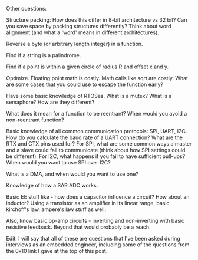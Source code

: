 Other questions:

Structure packing: How does this differ in 8-bit architecture vs 32 bit? Can you save space by packing structures differently? Think about word alignment (and what a 'word' means in different architectures).

Reverse a byte (or arbitrary length integer) in a function.

Find if a string is a palindrome.

Find if a point is within a given circle of radius R and offset x and y.

Optimize. Floating point math is costly. Math calls like sqrt are costly. What are some cases that you could use to escape the function early?

Have some basic knowledge of RTOSes. What is a mutex? What is a semaphore? How are they different?

What does it mean for a function to be reentrant? When would you avoid a non-reentrant function?

Basic knowledge of all common communication protocols: SPI, UART, I2C. How do you calculate the baud rate of a UART connection? What are the RTX and CTX pins used for? For SPI, what are some common ways a master and a slave could fail to communicate (think about how SPI settings could be different). For I2C, what happens if you fail to have sufficient pull-ups? When would you want to use SPI over I2C?

What is a DMA, and when would you want to use one?

Knowledge of how a SAR ADC works.

Basic EE stuff like - how does a capacitor influence a circuit? How about an inductor? Using a transistor as an amplifier in its linear range, basic kirchoff's law, ampere's law stuff as well.

Also, know basic op-amp circuits - inverting and non-inverting with basic resistive feedback. Beyond that would probably be a reach.

Edit: I will say that all of these are questions that I've been asked during interviews as an embedded engineer, including some of the questions from the 0x10 link I gave at the top of this post.
